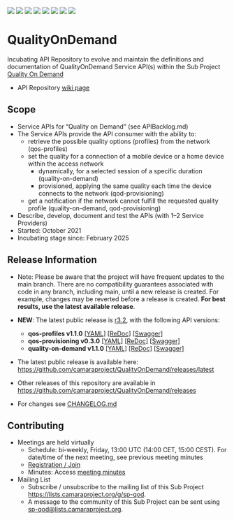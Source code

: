 <a href="https://github.com/camaraproject/QualityOnDemand/commits/" title="Last Commit"><img src="https://img.shields.io/github/last-commit/camaraproject/QualityOnDemand?style=plastic"></a>
<a href="https://github.com/camaraproject/QualityOnDemand/issues" title="Open Issues"><img src="https://img.shields.io/github/issues/camaraproject/QualityOnDemand?style=plastic"></a>
<a href="https://github.com/camaraproject/QualityOnDemand/pulls" title="Open Pull Requests"><img src="https://img.shields.io/github/issues-pr/camaraproject/QualityOnDemand?style=plastic"></a>
<a href="https://github.com/camaraproject/QualityOnDemand/graphs/contributors" title="Contributors"><img src="https://img.shields.io/github/contributors/camaraproject/QualityOnDemand?style=plastic"></a>
<a href="https://github.com/camaraproject/QualityOnDemand" title="Repo Size"><img src="https://img.shields.io/github/repo-size/camaraproject/QualityOnDemand?style=plastic"></a>
<a href="https://github.com/camaraproject/QualityOnDemand/blob/main/documentation/LICENSE.APACHE2.0" title="License"><img src="https://img.shields.io/badge/License-Apache%202.0-green.svg?style=plastic"></a>
<a href="https://github.com/camaraproject/QualityOnDemand/releases/latest" title="Latest Release"><img src="https://img.shields.io/github/release/camaraproject/QualityOnDemand?style=plastic"></a>
<a href="https://github.com/camaraproject/Governance/blob/main/ProjectStructureAndRoles.md" title="Incubating API Repository"><img src="https://img.shields.io/badge/Incubating%20API%20Repository-green?style=plastic"></a>

# QualityOnDemand

Incubating API Repository to evolve and maintain the definitions and documentation of QualityOnDemand Service API(s) within the Sub Project [Quality On Demand](https://lf-camaraproject.atlassian.net/wiki/x/hAClB)

* API Repository [wiki page](https://lf-camaraproject.atlassian.net/wiki/x/XCPe)

## Scope

* Service APIs for “Quality on Demand” (see APIBacklog.md)
* The Service APIs provide the API consumer with the ability to:
  * retrieve the possible quality options (profiles) from the network (qos-profiles)
  * set the quality for a connection of a mobile device or a home device within the access network
    * dynamically, for a selected session of a specific duration (quality-on-demand)
    * provisioned, applying the same quality each time the device connects to the network (qod-provisioning)
  * get a notification if the network cannot fulfill the requested quality profile (quality-on-demand, qod-provisioning)
* Describe, develop, document and test the APIs (with 1–2 Service Providers)  
* Started: October 2021
* Incubating stage since: February 2025

<!-- CAMARA:RELEASE-INFO:START -->
<!-- This section is automatically maintained by the CAMARA project-administration tooling: https://github.com/camaraproject/project-administration -->

## Release Information

* Note: Please be aware that the project will have frequent updates to the main branch. There are no compatibility guarantees associated with code in any branch, including main, until a new release is created. For example, changes may be reverted before a release is created. **For best results, use the latest available release**.

* **NEW**: The latest public release is [r3.2](https://github.com/camaraproject/QualityOnDemand/releases/tag/r3.2), with the following API versions:
  * **qos-profiles v1.1.0**
  [[YAML]](https://github.com/camaraproject/QualityOnDemand/blob/r3.2/code/API_definitions/qos-profiles.yaml)
  [[ReDoc]](https://redocly.github.io/redoc/?url=https://raw.githubusercontent.com/camaraproject/QualityOnDemand/r3.2/code/API_definitions/qos-profiles.yaml&nocors)
  [[Swagger]](https://camaraproject.github.io/swagger-ui/?url=https://raw.githubusercontent.com/camaraproject/QualityOnDemand/r3.2/code/API_definitions/qos-profiles.yaml)
  * **qos-provisioning v0.3.0**
  [[YAML]](https://github.com/camaraproject/QualityOnDemand/blob/r3.2/code/API_definitions/qos-provisioning.yaml)
  [[ReDoc]](https://redocly.github.io/redoc/?url=https://raw.githubusercontent.com/camaraproject/QualityOnDemand/r3.2/code/API_definitions/qos-provisioning.yaml&nocors)
  [[Swagger]](https://camaraproject.github.io/swagger-ui/?url=https://raw.githubusercontent.com/camaraproject/QualityOnDemand/r3.2/code/API_definitions/qos-provisioning.yaml)
  * **quality-on-demand v1.1.0**
  [[YAML]](https://github.com/camaraproject/QualityOnDemand/blob/r3.2/code/API_definitions/quality-on-demand.yaml)
  [[ReDoc]](https://redocly.github.io/redoc/?url=https://raw.githubusercontent.com/camaraproject/QualityOnDemand/r3.2/code/API_definitions/quality-on-demand.yaml&nocors)
  [[Swagger]](https://camaraproject.github.io/swagger-ui/?url=https://raw.githubusercontent.com/camaraproject/QualityOnDemand/r3.2/code/API_definitions/quality-on-demand.yaml)
* The latest public release is available here: https://github.com/camaraproject/QualityOnDemand/releases/latest
* Other releases of this repository are available in https://github.com/camaraproject/QualityOnDemand/releases
* For changes see [CHANGELOG.md](https://github.com/camaraproject/QualityOnDemand/blob/main/CHANGELOG.md)
<!-- CAMARA:RELEASE-INFO:END -->

## Contributing

* Meetings are held virtually
  * Schedule: bi-weekly, Friday, 13:00 UTC (14:00 CET, 15:00 CEST). For date/time of the next meeting, see previous meeting minutes
  * [Registration / Join](https://zoom-lfx.platform.linuxfoundation.org/meeting/94112812156?password=f238d6af-c959-48d7-a862-abdb3c648e40)
  * Minutes: Access [meeting minutes](https://lf-camaraproject.atlassian.net/wiki/x/XCPe)
* Mailing List
  * Subscribe / unsubscribe to the mailing list of this Sub Project <https://lists.camaraproject.org/g/sp-qod>.
  * A message to the community of this Sub Project can be sent using <sp-qod@lists.camaraproject.org>.

